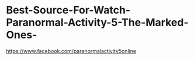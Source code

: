 Best-Source-For-Watch-Paranormal-Activity-5-The-Marked-Ones-
============================================================

https://www.facebook.com/paranormalactivity5online
